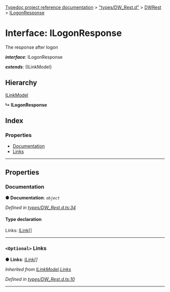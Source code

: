 [Typedoc project reference documentation](../README.md) > ["types/DW_Rest.d"](../modules/_types_dw_rest_d_.md) > [DWRest](../modules/_types_dw_rest_d_.dwrest.md) > [ILogonResponse](../interfaces/_types_dw_rest_d_.dwrest.ilogonresponse.md)

# Interface: ILogonResponse

The response after logon

*__interface__*: ILogonResponse

*__extends__*: {ILinkModel}

## Hierarchy

 [ILinkModel](_types_dw_rest_d_.dwrest.ilinkmodel.md)

**↳ ILogonResponse**

## Index

### Properties

* [Documentation](_types_dw_rest_d_.dwrest.ilogonresponse.md#documentation)
* [Links](_types_dw_rest_d_.dwrest.ilogonresponse.md#links-1)

---

## Properties

<a id="documentation"></a>

###  Documentation

**● Documentation**: *`object`*

*Defined in [types/DW_Rest.d.ts:34](https://github.com/DocuWare/REST-Sample-TS/blob/a4697e2/src/types/DW_Rest.d.ts#L34)*

#### Type declaration

 Links: [ILink](_types_dw_rest_d_.dwrest.ilink.md)[]

___
<a id="links-1"></a>

### `<Optional>` Links

**● Links**: *[ILink](_types_dw_rest_d_.dwrest.ilink.md)[]*

*Inherited from [ILinkModel](_types_dw_rest_d_.dwrest.ilinkmodel.md).[Links](_types_dw_rest_d_.dwrest.ilinkmodel.md#links)*

*Defined in [types/DW_Rest.d.ts:10](https://github.com/DocuWare/REST-Sample-TS/blob/a4697e2/src/types/DW_Rest.d.ts#L10)*

___


